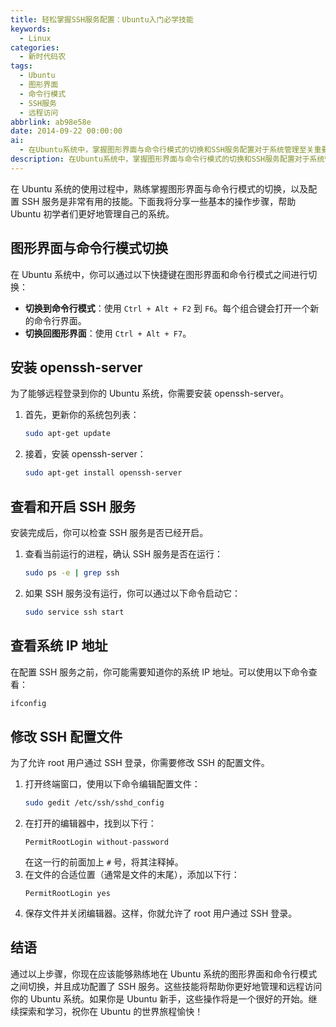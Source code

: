 ```yaml
---
title: 轻松掌握SSH服务配置：Ubuntu入门必学技能
keywords:
  - Linux
categories:
  - 新时代码农
tags:
  - Ubuntu
  - 图形界面
  - 命令行模式
  - SSH服务
  - 远程访问
abbrlink: ab98e58e
date: 2014-09-22 00:00:00
ai:
  - 在Ubuntu系统中，掌握图形界面与命令行模式的切换和SSH服务配置对于系统管理至关重要。本文提供了如何在两者之间快速切换、安装openssh-server、检查和启动SSH服务、查看IP地址以及修改SSH配置文件以允许root用户通过SSH登录的步骤。
description: 在Ubuntu系统中，掌握图形界面与命令行模式的切换和SSH服务配置对于系统管理至关重要。本文提供了如何在两者之间快速切换、安装openssh-server、检查和启动SSH服务、查看IP地址以及修改SSH配置文件以允许root用户通过SSH登录的步骤。
---
```


在 Ubuntu 系统的使用过程中，熟练掌握图形界面与命令行模式的切换，以及配置 SSH 服务是非常有用的技能。下面我将分享一些基本的操作步骤，帮助 Ubuntu 初学者们更好地管理自己的系统。

## 图形界面与命令行模式切换

在 Ubuntu 系统中，你可以通过以下快捷键在图形界面和命令行模式之间进行切换：

- **切换到命令行模式**：使用 `Ctrl + Alt + F2` 到 `F6`。每个组合键会打开一个新的命令行界面。
- **切换回图形界面**：使用 `Ctrl + Alt + F7`。

## 安装 openssh-server

为了能够远程登录到你的 Ubuntu 系统，你需要安装 openssh-server。

1. 首先，更新你的系统包列表：
   ```bash
   sudo apt-get update
   ```
2. 接着，安装 openssh-server：
   ```bash
   sudo apt-get install openssh-server
   ```

## 查看和开启 SSH 服务

安装完成后，你可以检查 SSH 服务是否已经开启。

1. 查看当前运行的进程，确认 SSH 服务是否在运行：
   ```bash
   sudo ps -e | grep ssh
   ```
2. 如果 SSH 服务没有运行，你可以通过以下命令启动它：
   ```bash
   sudo service ssh start
   ```

## 查看系统 IP 地址

在配置 SSH 服务之前，你可能需要知道你的系统 IP 地址。可以使用以下命令查看：

```bash
ifconfig
```

## 修改 SSH 配置文件

为了允许 root 用户通过 SSH 登录，你需要修改 SSH 的配置文件。

1. 打开终端窗口，使用以下命令编辑配置文件：
   ```bash
   sudo gedit /etc/ssh/sshd_config
   ```
2. 在打开的编辑器中，找到以下行：
   ```
   PermitRootLogin without-password
   ```
   在这一行的前面加上 `#` 号，将其注释掉。
3. 在文件的合适位置（通常是文件的末尾），添加以下行：
   ```
   PermitRootLogin yes
   ```
4. 保存文件并关闭编辑器。这样，你就允许了 root 用户通过 SSH 登录。

## 结语

通过以上步骤，你现在应该能够熟练地在 Ubuntu 系统的图形界面和命令行模式之间切换，并且成功配置了 SSH 服务。这些技能将帮助你更好地管理和远程访问你的 Ubuntu 系统。如果你是 Ubuntu 新手，这些操作将是一个很好的开始。继续探索和学习，祝你在 Ubuntu 的世界旅程愉快！
